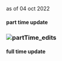 as of 04 oct 2022 

#### part time update 

### ![partTime_edits](https://user-images.githubusercontent.com/37848207/194053522-e6f9a035-864a-4acc-9745-ea111049edbc.png)


#### full time update 
